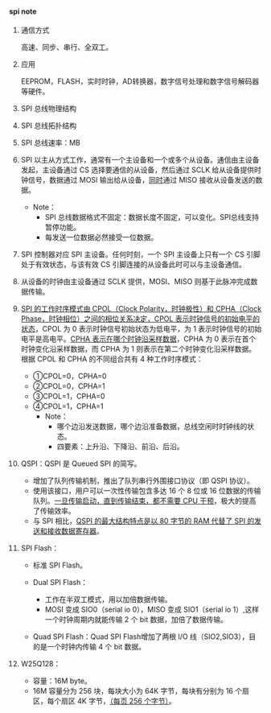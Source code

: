 #### spi note

1. 通信方式

   高速、同步、串行、全双工。

2. 应用

   EEPROM，FLASH，实时时钟，AD转换器，数字信号处理和数字信号解码器等硬件。

3. SPI 总线物理结构

4. SPI 总线拓扑结构

5. SPI 总线速率：MB

6. SPI 以主从方式工作，通常有一个主设备和一个或多个从设备。通信由主设备发起，主设备通过 CS 选择要通信的从设备，然后通过 SCLK 给从设备提供时钟信号，数据通过 MOSI 输出给从设备，<u>同时</u>通过 MISO 接收从设备发送的数据。

   - Note：
     - SPI 总线数据格式不固定：数据长度不固定，可以变化。SPI总线支持暂停功能。
     - 每发送一位数据必然接受一位数据。

7. SPI 控制器对应 SPI 主设备。任何时刻，一个 SPI 主设备上只有一个 CS 引脚处于有效状态，与该有效 CS 引脚连接的从设备此时可以与主设备通信。

8. 从设备的时钟由主设备通过 SCLK 提供，MOSI、MISO 则基于此脉冲完成数据传输。

9. <u>SPI 的工作时序模式由 CPOL（Clock Polarity，时钟极性）和 CPHA（Clock Phase，时钟相位）之间的相位关系决定，CPOL 表示时钟信号的初始电平的状态</u>，CPOL 为 0 表示时钟信号初始状态为低电平，为 1 表示时钟信号的初始电平是高电平。<u>CPHA 表示在哪个时钟沿采样数据</u>，CPHA 为 0 表示在首个时钟变化沿采样数据，而 CPHA 为 1 则表示在第二个时钟变化沿采样数据。根据 CPOL 和 CPHA 的不同组合共有 4 种工作时序模式：

   - ①CPOL=0，CPHA=0
   - ②CPOL=0，CPHA=1
   - ③CPOL=1，CPHA=0
   - ④CPOL=1，CPHA=1
     - Note：
       - 哪个边沿发送数据，哪个边沿准备数据，总线空闲时时钟线的状态。
       - 四要素：上升沿、下降沿、前沿、后沿。

9. QSPI：QSPI 是 Queued SPI 的简写。

   - 增加了队列传输机制，推出了队列串行外围接口协议（即 QSPI 协议）。
   - 使用该接口，用户可以一次性传输包含多达 16 个 8 位或 16 位数据的传输队列。<u>一旦传输启动，直到传输结束，都不需要 CPU 干预</u>，极大的提高了传输效率。
   - 与 SPI 相比，<u>QSPI 的最大结构特点是以 80 字节的 RAM 代替了 SPI 的发送和接收数据寄存器</u>。

10. SPI Flash：

    - 标准 SPI Flash。

    - Dual SPI Flash：
      - 工作在半双工模式，用以加倍数据传输。
      - MOSI 变成 SIO0（serial io 0），MISO 变成 SIO1（serial io 1）,这样一个时钟周期内就能传输 2 个 bit 数据，加倍了数据传输。
    - Quad SPI Flash：Quad SPI Flash增加了两根 I/O 线（SIO2,SIO3），目的是一个时钟内传输 4 个 bit 数据。

11. W25Q128：

    - 容量：16M byte。
    - 16M 容量分为 256 块，每块大小为 64K 字节，每块有分别为 16 个扇区，每个扇区 4K 字节，<u>（每页 256 个字节）</u>。